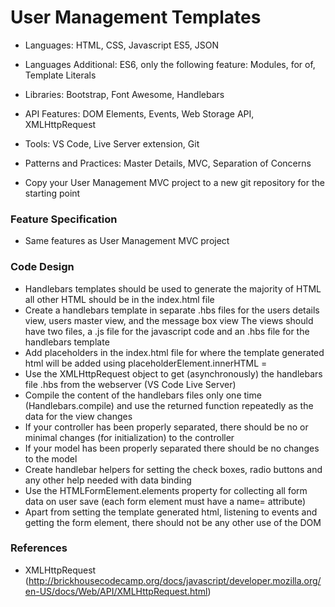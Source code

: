 
# User Management Templates

* Languages: HTML, CSS, Javascript ES5, JSON
* Languages Additional: ES6, only the following feature: Modules, for of, Template Literals
* Libraries: Bootstrap, Font Awesome, Handlebars
* API Features: DOM Elements, Events, Web Storage API, XMLHttpRequest
* Tools: VS Code, Live Server extension, Git
* Patterns and Practices: Master Details, MVC, Separation of Concerns

* Copy your User Management MVC project to a new git repository for the starting point

### Feature Specification

* Same features as User Management MVC project

### Code Design

* Handlebars templates should be used to generate the majority of HTML all other HTML should be in the index.html file
* Create a handlebars template in separate .hbs files for the users details view, users master view, and the message box view
    The views should have two files, a .js file for the javascript code and an .hbs file for the handlebars template
* Add placeholders in the index.html file for where the template generated html will be added using placeholderElement.innerHTML =
* Use the XMLHttpRequest object to get (asynchronously) the handlebars file .hbs from the webserver (VS Code Live Server)
* Compile the content of the handlebars files only one time (Handlebars.compile)
    and use the returned function repeatedly as the data for the view changes
* If your controller has been properly separated, there should be no or minimal changes (for initialization) to the controller
* If your model has been properly separated there should be no changes to the model
* Create handlebar helpers for setting the check boxes, radio buttons and any other help needed with data binding
* Use the HTMLFormElement.elements property for collecting all form data on user save (each form element must have a name= attribute)
* Apart from setting the template generated html, listening to events and getting the form element, there should not be any other use of the DOM

### References

* XMLHttpRequest (http://brickhousecodecamp.org/docs/javascript/developer.mozilla.org/en-US/docs/Web/API/XMLHttpRequest.html)